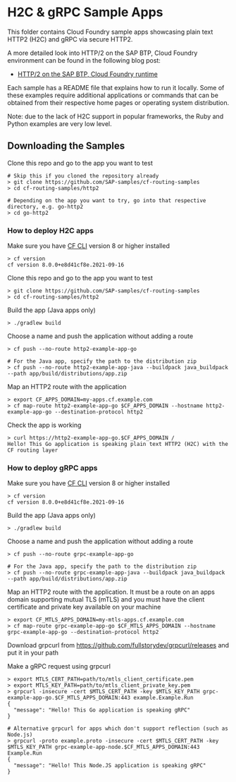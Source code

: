 # H2C & gRPC Sample Apps

This folder contains Cloud Foundry sample apps showcasing plain text HTTP2 (H2C) and gRPC via secure HTTP2.

A more detailed look into HTTP/2 on the SAP BTP, Cloud Foundry environment can be found in the following blog post:
* [HTTP/2 on the SAP BTP, Cloud Foundry runtime](https://blogs.sap.com/2022/02/16/http-2-on-sap-btp-cloud-foundry-runtime/)

Each sample has a README file that explains how to run it locally. Some of these examples require additional applications or commands that can be obtained from their respective home pages or operating system distribution.

Note: due to the lack of H2C support in popular frameworks, the Ruby and Python examples are very low level.

## Downloading the Samples

Clone this repo and go to the app you want to test

```shell
# Skip this if you cloned the repository already
> git clone https://github.com/SAP-samples/cf-routing-samples
> cd cf-routing-samples/http2

# Depending on the app you want to try, go into that respective directory, e.g. go-http2
> cd go-http2
```

### How to deploy H2C apps

Make sure you have [CF CLI](https://docs.cloudfoundry.org/cf-cli/install-go-cli.html) version 8 or higher installed

```shell
> cf version
cf version 8.0.0+e8d41cf8e.2021-09-16
```

Clone this repo and go to the app you want to test

```shell
> git clone https://github.com/SAP-samples/cf-routing-samples
> cd cf-routing-samples/http2
```

Build the app (Java apps only)

```shell
> ./gradlew build
```

Choose a name and push the application without adding a route

```shell
> cf push --no-route http2-example-app-go

# For the Java app, specify the path to the distribution zip
> cf push --no-route http2-example-app-java --buildpack java_buildpack --path app/build/distributions/app.zip
```

Map an HTTP2 route with the application

```shell
> export CF_APPS_DOMAIN=my-apps.cf.example.com
> cf map-route http2-example-app-go $CF_APPS_DOMAIN --hostname http2-example-app-go --destination-protocol http2
```

Check the app is working

```shell
> curl https://http2-example-app-go.$CF_APPS_DOMAIN /
Hello! This Go application is speaking plain text HTTP2 (H2C) with the CF routing layer
```

### How to deploy gRPC apps

Make sure you have [CF CLI](https://docs.cloudfoundry.org/cf-cli/install-go-cli.html) version 8 or higher installed

```shell
> cf version
cf version 8.0.0+e8d41cf8e.2021-09-16
```

Build the app (Java apps only)

```shell
> ./gradlew build
```

Choose a name and push the application without adding a route

```shell
> cf push --no-route grpc-example-app-go

# For the Java app, specify the path to the distribution zip
> cf push --no-route grpc-example-app-java --buildpack java_buildpack --path app/build/distributions/app.zip
```

Map an HTTP2 route with the application. It must be a route on an apps domain supporting mutual TLS (mTLS) and you must have the client certificate and private key available on your machine

```shell
> export CF_MTLS_APPS_DOMAIN=my-mtls-apps.cf.example.com
> cf map-route grpc-example-app-go $CF_MTLS_APPS_DOMAIN --hostname grpc-example-app-go --destination-protocol http2
```

Download grpcurl from https://github.com/fullstorydev/grpcurl/releases and put it in your path

Make a gRPC request using grpcurl

```shell
> export MTLS_CERT_PATH=path/to/mtls_client_certificate.pem
> export MTLS_KEY_PATH=path/to/mtls_client_private_key.pem
> grpcurl -insecure -cert $MTLS_CERT_PATH -key $MTLS_KEY_PATH grpc-example-app-go.$CF_MTLS_APPS_DOMAIN:443 example.Example.Run
{
  "message": "Hello! This Go application is speaking gRPC"
}

# Alternative grpcurl for apps which don't support reflection (such as Node.js)
> grpcurl -proto example.proto -insecure -cert $MTLS_CERT_PATH -key $MTLS_KEY_PATH grpc-example-app-node.$CF_MTLS_APPS_DOMAIN:443 Example.Run
{
  "message": "Hello! This Node.JS application is speaking gRPC"
}
```
